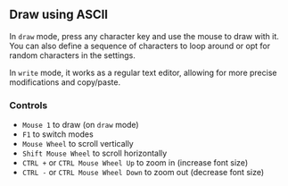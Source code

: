 ## Draw using ASCII

In `draw` mode, press any character key and use the mouse to draw with it. You can also define a sequence of characters to loop around or opt for random characters in the settings.

In `write` mode, it works as a regular text editor, allowing for more precise modifications and copy/paste.

### Controls

 - `Mouse 1` to draw (on `draw` mode)
 - `F1` to switch modes
 - `Mouse Wheel` to scroll vertically
 - `Shift Mouse Wheel` to scroll horizontally
 - `CTRL +` or `CTRL Mouse Wheel Up` to zoom in (increase font size)
 - `CTRL -` or `CTRL Mouse Wheel Down` to zoom out (decrease font size)

